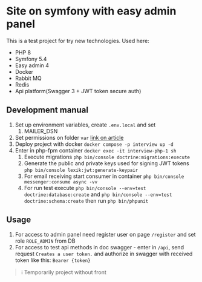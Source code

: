 Site on symfony with easy admin panel
=====================================

This is a test project for try new technologies. Used here:
* PHP 8
* Symfony 5.4
* Easy admin 4
* Docker
* Rabbit MQ
* Redis
* Api platform(Swagger 3 + JWT token secure auth)

Development manual
------------------

1. Set up environment variables, create `.env.local` and set
   1. MAILER_DSN
2. Set permissions on folder `var` [link on article](https://symfony.com/doc/current/setup/file_permissions.html#1-using-acl-on-a-system-that-supports-setfacl-linux-bsd)
3. Deploy project with docker `docker compose -p interview up -d`
4. Enter in php-fpm container `docker exec -it interview-php-1 sh`
   1. Execute migrations `php bin/console doctrine:migrations:execute`
   2. Generate the public and private keys used for signing JWT tokens `php bin/console lexik:jwt:generate-keypair`
   3. For email receiving start consumer in container `php bin/console messenger:consume async -vv`
   4. For run test execute `php bin/console --env=test doctrine:database:create` and `php bin/console --env=test doctrine:schema:create` then run `php bin/phpunit`

Usage
-----

1. For access to admin panel need register user on page `/register` and set role `ROLE_ADMIN` from DB
2. For access to test api methods in doc swagger - enter in `/api`, send request `Creates a user token.` and authorize in swagger with received token like this: `Bearer {token}`

> :information_source: Temporarily project without front
